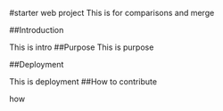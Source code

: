 #starter web project
This is for comparisons and merge 

##Introduction

This is intro
##Purpose
This is purpose

##Deployment

This is deployment
##How to contribute

how